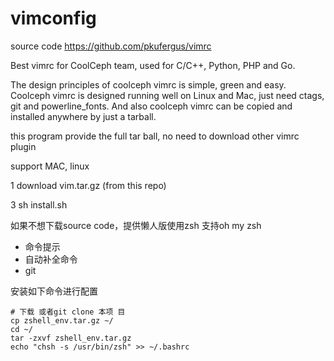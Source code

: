 # vimconfig

source  code  https://github.com/pkufergus/vimrc

Best vimrc for CoolCeph team, used for C/C++, Python, PHP and Go.

The design principles of coolceph vimrc is simple, green and easy. Coolceph vimrc is designed running well on Linux and Mac, just need ctags, git and powerline_fonts. And also coolceph vimrc can be copied and installed anywhere by just a tarball.

this program provide the full tar ball, no need to download other vimrc plugin

support MAC, linux

1 download vim.tar.gz (from this repo)

3 sh install.sh

如果不想下载source code，提供懒人版使用zsh
支持oh my zsh
* 命令提示
* 自动补全命令
* git

安装如下命令进行配置
``` shell
# 下载 或者git clone 本项 目 
cp zshell_env.tar.gz ~/
cd ~/
tar -zxvf zshell_env.tar.gz
echo "chsh -s /usr/bin/zsh" >> ~/.bashrc 

```



